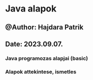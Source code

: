 # Java alapok

## @Author: Hajdara Patrik
## Date: 2023.09.07.

### Java programozas alapjai (basic)

### Alapok attekintese, ismetles
